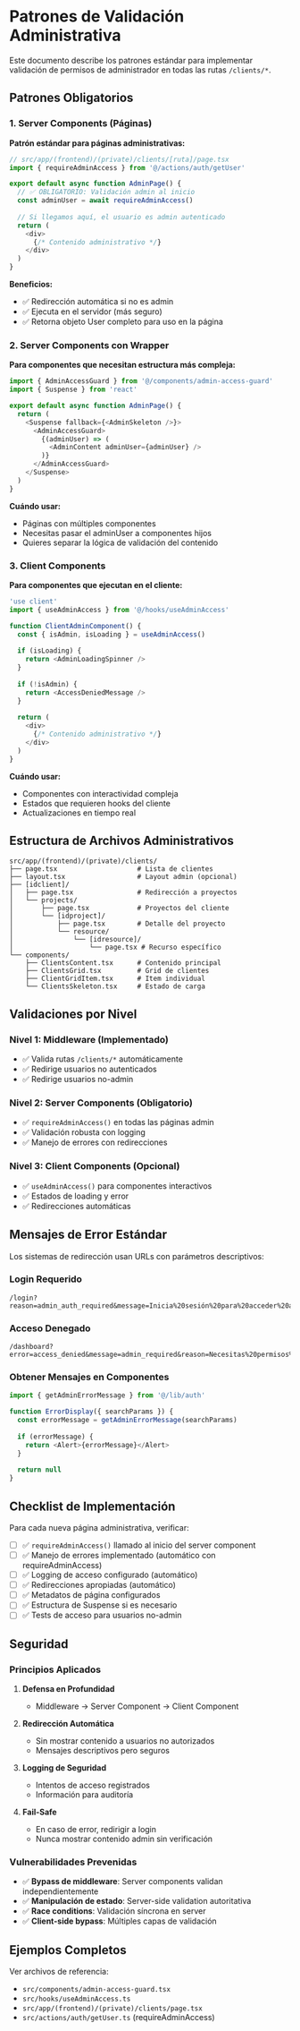 # Patrones de Validación Administrativa

Este documento describe los patrones estándar para implementar validación de permisos de administrador en todas las rutas `/clients/*`.

## Patrones Obligatorios

### 1. Server Components (Páginas)

**Patrón estándar para páginas administrativas:**

```typescript
// src/app/(frontend)/(private)/clients/[ruta]/page.tsx
import { requireAdminAccess } from '@/actions/auth/getUser'

export default async function AdminPage() {
  // ✅ OBLIGATORIO: Validación admin al inicio
  const adminUser = await requireAdminAccess()
  
  // Si llegamos aquí, el usuario es admin autenticado
  return (
    <div>
      {/* Contenido administrativo */}
    </div>
  )
}
```

**Beneficios:**
- ✅ Redirección automática si no es admin
- ✅ Ejecuta en el servidor (más seguro)
- ✅ Retorna objeto User completo para uso en la página

### 2. Server Components con Wrapper

**Para componentes que necesitan estructura más compleja:**

```typescript
import { AdminAccessGuard } from '@/components/admin-access-guard'
import { Suspense } from 'react'

export default async function AdminPage() {
  return (
    <Suspense fallback={<AdminSkeleton />}>
      <AdminAccessGuard>
        {(adminUser) => (
          <AdminContent adminUser={adminUser} />
        )}
      </AdminAccessGuard>
    </Suspense>
  )
}
```

**Cuándo usar:**
- Páginas con múltiples componentes
- Necesitas pasar el adminUser a componentes hijos
- Quieres separar la lógica de validación del contenido

### 3. Client Components

**Para componentes que ejecutan en el cliente:**

```typescript
'use client'
import { useAdminAccess } from '@/hooks/useAdminAccess'

function ClientAdminComponent() {
  const { isAdmin, isLoading } = useAdminAccess()
  
  if (isLoading) {
    return <AdminLoadingSpinner />
  }
  
  if (!isAdmin) {
    return <AccessDeniedMessage />
  }
  
  return (
    <div>
      {/* Contenido administrativo */}
    </div>
  )
}
```

**Cuándo usar:**
- Componentes con interactividad compleja
- Estados que requieren hooks del cliente
- Actualizaciones en tiempo real

## Estructura de Archivos Administrativos

```
src/app/(frontend)/(private)/clients/
├── page.tsx                    # Lista de clientes
├── layout.tsx                  # Layout admin (opcional)
├── [idclient]/
│   ├── page.tsx                # Redirección a proyectos  
│   └── projects/
│       ├── page.tsx            # Proyectos del cliente
│       └── [idproject]/
│           ├── page.tsx        # Detalle del proyecto
│           └── resource/
│               └── [idresource]/
│                   └── page.tsx # Recurso específico
└── components/
    ├── ClientsContent.tsx      # Contenido principal
    ├── ClientsGrid.tsx         # Grid de clientes
    ├── ClientGridItem.tsx      # Item individual
    └── ClientsSkeleton.tsx     # Estado de carga
```

## Validaciones por Nivel

### Nivel 1: Middleware (Implementado)
- ✅ Valida rutas `/clients/*` automáticamente
- ✅ Redirige usuarios no autenticados
- ✅ Redirige usuarios no-admin

### Nivel 2: Server Components (Obligatorio)
- ✅ `requireAdminAccess()` en todas las páginas admin
- ✅ Validación robusta con logging
- ✅ Manejo de errores con redirecciones

### Nivel 3: Client Components (Opcional)
- ✅ `useAdminAccess()` para componentes interactivos
- ✅ Estados de loading y error
- ✅ Redirecciones automáticas

## Mensajes de Error Estándar

Los sistemas de redirección usan URLs con parámetros descriptivos:

### Login Requerido
```
/login?reason=admin_auth_required&message=Inicia%20sesión%20para%20acceder%20al%20panel%20de%20administración
```

### Acceso Denegado
```
/dashboard?error=access_denied&message=admin_required&reason=Necesitas%20permisos%20de%20administrador...
```

### Obtener Mensajes en Componentes
```typescript
import { getAdminErrorMessage } from '@/lib/auth'

function ErrorDisplay({ searchParams }) {
  const errorMessage = getAdminErrorMessage(searchParams)
  
  if (errorMessage) {
    return <Alert>{errorMessage}</Alert>
  }
  
  return null
}
```

## Checklist de Implementación

Para cada nueva página administrativa, verificar:

- [ ] ✅ `requireAdminAccess()` llamado al inicio del server component
- [ ] ✅ Manejo de errores implementado (automático con requireAdminAccess)
- [ ] ✅ Logging de acceso configurado (automático)
- [ ] ✅ Redirecciones apropiadas (automático)
- [ ] ✅ Metadatos de página configurados
- [ ] ✅ Estructura de Suspense si es necesario
- [ ] ✅ Tests de acceso para usuarios no-admin

## Seguridad

### Principios Aplicados

1. **Defensa en Profundidad**
   - Middleware → Server Component → Client Component

2. **Redirección Automática**
   - Sin mostrar contenido a usuarios no autorizados
   - Mensajes descriptivos pero seguros

3. **Logging de Seguridad**
   - Intentos de acceso registrados
   - Información para auditoría

4. **Fail-Safe**
   - En caso de error, redirigir a login
   - Nunca mostrar contenido admin sin verificación

### Vulnerabilidades Prevenidas

- ✅ **Bypass de middleware**: Server components validan independientemente
- ✅ **Manipulación de estado**: Server-side validation autoritativa
- ✅ **Race conditions**: Validación síncrona en server
- ✅ **Client-side bypass**: Múltiples capas de validación

## Ejemplos Completos

Ver archivos de referencia:
- `src/components/admin-access-guard.tsx`
- `src/hooks/useAdminAccess.ts`
- `src/app/(frontend)/(private)/clients/page.tsx`
- `src/actions/auth/getUser.ts` (requireAdminAccess)
